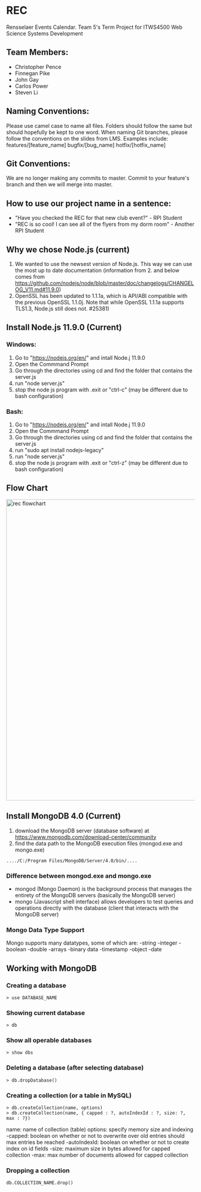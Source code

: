 # REC
Rensselaer Events Calendar. Team 5's Term Project for ITWS4500 Web Science Systems Development

## Team Members:
- Christopher Pence
- Finnegan Pike
- John Gay
- Carlos Power
- Steven Li

## Naming Conventions:
Please use camel case to name all files. Folders should follow the same but should hopefully be kept to one word. When naming Git branches, please follow the conventions on the slides from LMS. Examples include:
features/[feature_name]
bugfix/[bug_name]
hotfix/[hotfix_name]

## Git Conventions:
We are no longer making any commits to master. Commit to your feature's branch and then we will merge into master.

## How to use our project name in a sentence:
- "Have you checked the REC for that new club event?" - RPI Student
- "REC is so cool! I can see all of the flyers from my dorm room" - Another RPI Student

## Why we chose Node.js (current)
  1. We wanted to use the newsest version of Node.js. This way we can use the most up to date documentation
  (information from 2. and below comes from https://github.com/nodejs/node/blob/master/doc/changelogs/CHANGELOG_V11.md#11.9.0)
  2. OpenSSL has been updated to 1.1.1a, which is API/ABI compatible with the previous OpenSSL 1.1.0j. Note that while OpenSSL 1.1.1a supports TLS1.3, Node.js still does not. #25381)
  
## Install Node.js 11.9.0 (Current)
### Windows:
  1. Go to "https://nodejs.org/en/" and intall Node.j 11.9.0
  2. Open the Commmand Prompt
  3. Go through the directories using cd and find the folder that contains the server.js
  4. run "node server.js"
  6. stop the node js program with .exit or "ctrl-c" (may be different due to bash configuration)
### Bash:
  1. Go to "https://nodejs.org/en/" and intall Node.j 11.9.0
  2. Open the Commmand Prompt
  3. Go through the directories using cd and find the folder that contains the server.js
  4. run "sudo apt install nodejs-legacy"
  5. run "node server.js"
  6. stop the node js program with .exit or "ctrl-z" (may be different due to bash configuration)
  
  
## Flow Chart 

<img width="802" alt="rec flowchart" src="https://user-images.githubusercontent.com/20056711/52525810-23858d80-2c7d-11e9-817b-b35dd77397f9.png"> 


## Install MongoDB 4.0 (Current)
 1. download the MongoDB server (database software) at https://www.mongodb.com/download-center/community
 2. find the data path to the MongoDB execution files (mongod.exe and mongo.exe)
 ```
 ..../C:/Program Files/MongoDB/Server/4.0/bin/.... 
 ```
 ### Difference between mongod.exe and mongo.exe
 - mongod (Mongo Daemon) is the background process that manages the entirety of the MongoDB servers (basically the MongoDB server)
 - mongo (Javascript shell interface) allows developers to test queries and operations directly with the database (client that interacts with the MongoDB server)
 
 ### Mongo Data Type Support
 Mongo supports many datatypes, some of which are:
    -string
    -integer
    -boolean
    -double
    -arrays
    -binary data
    -timestamp
    -object
    -date
 
## Working with MongoDB
 ### Creating a database
   ```
   > use DATABASE_NAME
   ```
   
 ### Showing current database
   ```
   > db
   ```
   
 ### Show all operable databases
   ```
   > show dbs
   ```
   
 ### Deleting a database (after selecting database)
   ```
   > db.dropDatabase()
   ```
   
 ### Creating a collection (or a table in MySQL)
   ```
   > db.createCollection(name, options)
   > db.createCollection(name, { capped : ?, autoIndexId : ?, size: ?, max : ?})
   ```
   name: name of collection (table)
   options: specify memory size and indexing
      -capped: boolean on whether or not to overwrite over old entries          should max entries be reached
      -autoIndexId: boolean on whether or not to create index on id                 fields
      -size: maximum size in bytes allowed for capped collection
      -max: max number of documents allowed for capped collection
   
 ### Dropping a collection
   ```
   db.COLLECTION_NAME.drop()
   ```
 
 
 
 